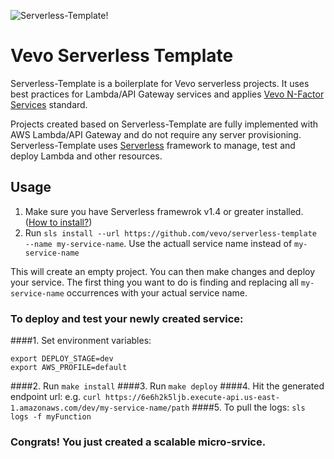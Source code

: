![Serverless-Template!](https://lh5.googleusercontent.com/ESg0X93tUPkqJcqM_SPKMQcxuTTaWPMPb_kXo5sOnracmOQxqZRmaFJcYqWBaFD9_X5YamAwdqjNniI=w1571-h952)

# Vevo Serverless Template
Serverless-Template is a boilerplate for Vevo serverless projects. It uses best practices for Lambda/API Gateway services and applies [Vevo N-Factor Services](https://vevowiki.atlassian.net/wiki/pages/viewpage.action?pageId=60784844#suk=ff8080814fa68de5014fb8278a290007) standard.

Projects created based on Serverless-Template are fully implemented with AWS Lambda/API Gateway and do not require any server provisioning. 
Serverless-Template uses [Serverless](http://serverless.com) framework to manage, test and deploy Lambda and other resources.

## Usage
1. Make sure you have Serverless framewrok v1.4 or greater installed. ([How to install?](https://serverless.com/framework/docs/providers/aws/guide/installation/))
2. Run `sls install --url https://github.com/vevo/serverless-template --name my-service-name`. Use the actuall service name instead of `my-service-name` 

This will create an empty project. You can then make changes and deploy your service. 
The first thing you want to do is finding and replacing all `my-service-name` occurrences with your actual service name.


### To deploy and test your newly created service:

####1. Set environment variables:

```
export DEPLOY_STAGE=dev
export AWS_PROFILE=default
```
####2. Run `make install`
####3. Run `make deploy`
####4. Hit the generated endpoint url: 
e.g. `curl https://6e6h2k5ljb.execute-api.us-east-1.amazonaws.com/dev/my-service-name/path`
####5. To pull the logs: `sls logs -f myFunction`

### Congrats! You just created a scalable micro-srvice.